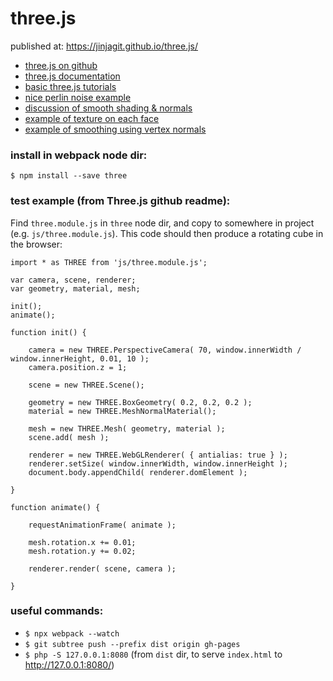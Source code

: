 # three.js

published at: https://jinjagit.github.io/three.js/

* [three.js on github](https://github.com/mrdoob/three.js/)  
* [three.js documentation ](https://threejs.org/docs/)  
* [basic three.js tutorials](https://www.youtube.com/playlist?list=PLRtjMdoYXLf6mvjCmrltvsD0j12ZQDMfE) 
* [nice perlin noise example](https://codepen.io/ya7gisa0/pen/vGJvWw)  
* [discussion of smooth shading & normals](https://stackoverflow.com/questions/43624693/computevertexnormals-doesnt-work-with-model-from-jsonloader) 
* [example of texture on each face](http://jsfiddle.net/9fy3j/1/)   
* [example of smoothing using vertex normals](https://codepen.io/Ni55aN/pen/zROmoe)  

### install in webpack node dir:
`$ npm install --save three`

### test example (from Three.js github readme):
Find `three.module.js` in `three` node dir, and copy to somewhere in project (e.g. `js/three.module.js`). This code should then produce a rotating cube in the browser:  
```
import * as THREE from 'js/three.module.js';

var camera, scene, renderer;
var geometry, material, mesh;

init();
animate();

function init() {

	camera = new THREE.PerspectiveCamera( 70, window.innerWidth / window.innerHeight, 0.01, 10 );
	camera.position.z = 1;

	scene = new THREE.Scene();

	geometry = new THREE.BoxGeometry( 0.2, 0.2, 0.2 );
	material = new THREE.MeshNormalMaterial();

	mesh = new THREE.Mesh( geometry, material );
	scene.add( mesh );

	renderer = new THREE.WebGLRenderer( { antialias: true } );
	renderer.setSize( window.innerWidth, window.innerHeight );
	document.body.appendChild( renderer.domElement );

}

function animate() {

	requestAnimationFrame( animate );

	mesh.rotation.x += 0.01;
	mesh.rotation.y += 0.02;

	renderer.render( scene, camera );

}
```

### useful commands:
* `$ npx webpack --watch`  
* `$ git subtree push --prefix dist origin gh-pages`  
* `$ php -S 127.0.0.1:8080` (from `dist` dir, to serve `index.html` to http://127.0.0.1:8080/)  